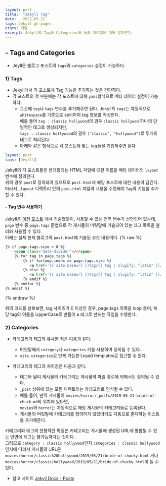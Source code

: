 ```yaml
---
layout: post
title:  "Jekyll Tag"
date:   2022-03-22
tags: Jekyll gh-pages
ctgry: 개발
excerpt: Jekyll의 Tag와 Categories와 둘의 차이점에 대해 알아본다.
---
```



## - Tags and Categories
* Jeyll은 블로그 포스트의 `tags`와 `categories` 설정이 가능하다.

### 1) Tags
* Jekyll에서 각 포스트에 Tag 기능을 추가하는 것은 간단하다.
* 각 포스트의 첫 부분에는 각 포스트에 대해 `yaml`형식으로 메타 데이터 설정이 가능하다.
  * 그곳에 `tag`나 `tags` 변수를 추가해주면 된다.
  Jekyll의 `tags`는 자동적으로 `whitespace`를 기준으로 split하여 tag 정보를 작성한다.<br>
  예를 들어 `tag : classic hollywood`의 경우 `classic hollywod` 하나의 단일적인 태그로 생성되지만, <br>
  `tags : classic hollywood`의 경우 `["classic", "hollywood"]`로 두개의 태그로 처리된다.
  * 아래와 같은 형식으로 각 포스트에 맞는 tag들을 기입해주면 된다.

```yaml
layout: post
tags: [Jeykll]
```
 
Jekyll의 각 포스트들은 렌더링되는 HTML 파일에 대한 이름을 메타 데이터의 `layout` 변수에 정의한다. <br>
위의 경우 `post`로 정의되어 있으므로 `post.html`에 해당 포스트에 대한 내용이 담긴다. <br>
따라서 `_layout` 디렉토리 안의 `post.html` 파일의 내용을 수정해야 `Tag`의 기능을 추가할 수 있다. <br>

#### - Tag 변수 사용하기
Jekyll은 [이전 포스트](2022-03-21-Jekyll_variables.md) 에서 기술했듯이, 사용할 수 있는 전역 변수가 선언되어 있는데, <br>
`page` 변수 중 `page.tags` 문법으로 각 게시물의 머릿말에 기술되어 있는 태그 목록을 불러와 사용할 수 있다. <br>
아래는 실제 현재 블로그의 `post.html`에 기술된 코드 내용이다.
{% raw %}
```html
{% if page.tags.size > 0 %}
    <span class="date-divider">/</span>
    {% for tag in page.tags %}
        {% if forloop.index == page.tags.size %}
           <a href='{{ site.baseurl }}tag/{{ tag | slugify: "latin" }}/'>{{ tag | upcase }}</a>
        {% else %}
           <a href='{{ site.baseurl }}tag/{{ tag | slugify: "latin" }}/'>{{ tag | upcase }}</a>,
        {% endif %}
    {% endfor %}
{% endif %}
```
{% endraw %}

위의 코드를 살펴보면, tag 사이즈가 0 이상인 경우, page.tags 목록을 loop 돌며, 해당 tag의 이름을 UpperCase로 만들어 a 태그로 만드는 작업을 수행한다.


### 2) Categories
* 카테고리가 태그와 유사한 점은 다음과 같다.
  * 머릿말에서 `category`나 `categories` 키를 사용하여 정의될 수 있다.
  * `site.categories`로 반복 가능한 Liquid templates로 접근할 수 있다.

* 카테고리와 태그의 차이점은 다음과 같다.
  * 태그와 달리 게시물의 카테고리는 게시물의 파일 경로에 의해서도 정의될 수 있다. 
  * `_post` 상위에 있는 모든 디렉토리는 카테고리로 인식될 수 있다.
  * 예를 들어, 만약 게시물이 `movies/horror/_posts/2019-05-21-bride-of-chuck.md`의 위치에 있다면, <br> `movies`와 `horror`는 자동적으로 해당 게시물의 카테고리들로 등록된다.
  * 게시물의 머릿말에 카테고리를 정의하지 않았더라도 자동으로 존재하는 리스트를 추가해준다. 
  
카테고리와 태그의 전형적인 특징은 카테고리는 게시물에 생성된 URL에 통합될 수 있는 반면에 태그는 불가능하다는 것이다. <br>
그러므로 `category : classic hollywood`인지 `categories : classic hollywood`인지에 따라서 게시물의 URL은 <br>
`movies/horror/classic%20hollywood/2019/05/21/bride-of-chucky.html` 거나 <br>
`movies/horror/classic/hollywood/2019/05/21/bride-of-chucky.html`이 될 수 있다.


* 참고 사이트
  [Jekyll Docs - Posts](https://jekyllrb.com/docs/posts/#tags-and-categories)

